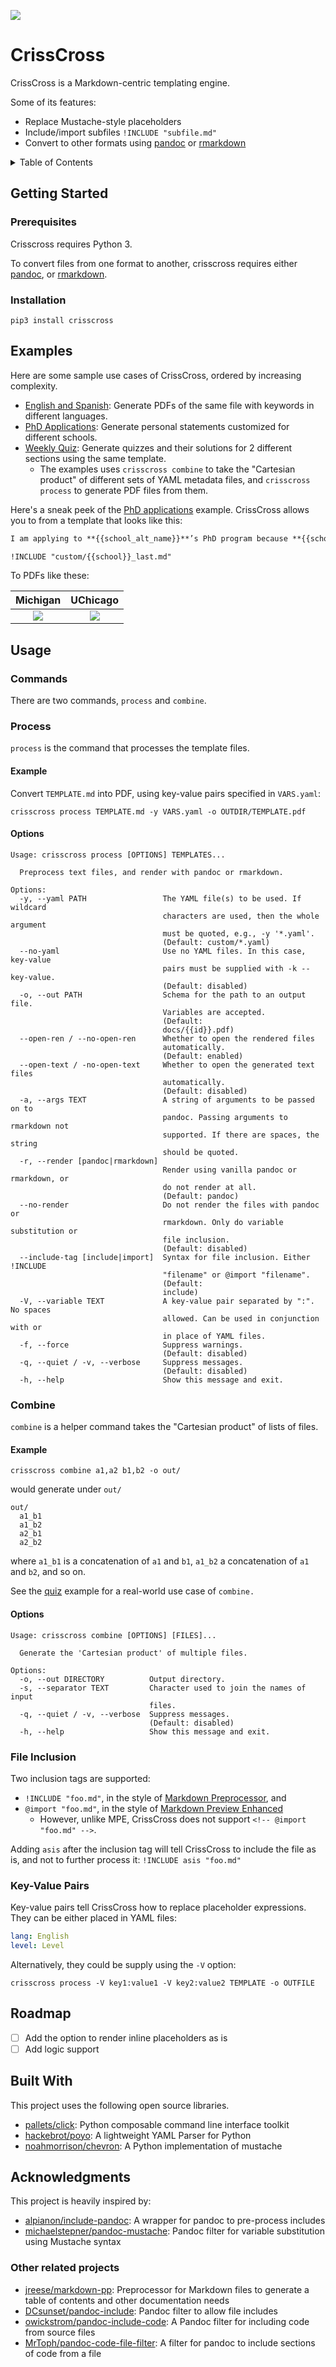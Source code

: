 ![](https://img.shields.io/pypi/pyversions/crisscross)

# CrissCross

CrissCross is a Markdown-centric templating engine. 

Some of its features: 

- Replace Mustache-style placeholders
- Include/import subfiles `!INCLUDE "subfile.md"`
- Convert to other formats using [pandoc](https://pandoc.org/) or [rmarkdown](https://github.com/rstudio/rmarkdown)

<details>

<summary>Table of Contents</summary>

- [CrissCross](#crisscross)
  - [Getting Started](#getting-started)
    - [Prerequisites](#prerequisites)
    - [Installation](#installation)
  - [Examples](#examples)
  - [Usage](#usage)
    - [Commands](#commands)
    - [Process](#process)
      - [Example](#example)
      - [Options](#options)
    - [Combine](#combine)
      - [Example](#example-1)
      - [Options](#options-1)
    - [File Inclusion](#file-inclusion)
    - [Key-Value Pairs](#key-value-pairs)
  - [Roadmap](#roadmap)
  - [Built With](#built-with)
  - [Acknowledgments](#acknowledgments)
    - [Other related projects](#other-related-projects)
</details>

## Getting Started

### Prerequisites

Crisscross requires Python 3.

To convert files from one format to another, crisscross requires either [pandoc](https://github.com/jgm/pandoc), or [rmarkdown](https://github.com/rstudio/rmarkdown).


### Installation

```
pip3 install crisscross
```

## Examples

Here are some sample use cases of CrissCross, ordered by increasing complexity. 

- [English and Spanish](https://github.com/pnlng/crisscross/tree/master/examples/lang): Generate PDFs of the same file with keywords in different languages. 
- [PhD Applications](https://github.com/pnlng/crisscross/tree/master/examples/app): Generate personal statements customized for different schools. 
- [Weekly Quiz](https://github.com/pnlng/crisscross/tree/master/examples/quiz): Generate quizzes and their solutions for 2 different sections using the same template. 
  - The examples uses `crisscross combine` to take the "Cartesian product" of different sets of YAML metadata files, and `crisscross process` to generate PDF files from them. 

Here's a sneak peek of the [PhD applications](https://github.com/pnlng/crisscross/tree/master/examples/app) example. CrissCross allows you to from a template that looks like this:

```markdown
I am applying to **{{school_alt_name}}**’s PhD program because **{{school}}** is awesome. 

!INCLUDE "custom/{{school}}_last.md"
```

To PDFs like these:

Michigan            |  UChicago
:-------------------------:|:-------------------------:
![](https://raw.githubusercontent.com/pnlng/crisscross/master/screenshots/michigan.png)  |  ![](https://raw.githubusercontent.com/pnlng/crisscross/master/screenshots/uchicago.png)


## Usage

### Commands

There are two commands, `process` and `combine`.

### Process

`process` is the command that processes the template files. 

#### Example

Convert `TEMPLATE.md` into PDF, using key-value pairs specified in `VARS.yaml`:

```shell
crisscross process TEMPLATE.md -y VARS.yaml -o OUTDIR/TEMPLATE.pdf
```
#### Options

```
Usage: crisscross process [OPTIONS] TEMPLATES...

  Preprocess text files, and render with pandoc or rmarkdown.

Options:
  -y, --yaml PATH                 The YAML file(s) to be used. If wildcard
                                  characters are used, then the whole argument
                                  must be quoted, e.g., -y '*.yaml'.
                                  (Default: custom/*.yaml)
  --no-yaml                       Use no YAML files. In this case, key-value
                                  pairs must be supplied with -k --key-value.
                                  (Default: disabled)
  -o, --out PATH                  Schema for the path to an output file.
                                  Variables are accepted. 
                                  (Default:
                                  docs/{{id}}.pdf)
  --open-ren / --no-open-ren      Whether to open the rendered files
                                  automatically. 
                                  (Default: enabled)
  --open-text / -no-open-text     Whether to open the generated text files
                                  automatically. 
                                  (Default: disabled)
  -a, --args TEXT                 A string of arguments to be passed on to
                                  pandoc. Passing arguments to rmarkdown not
                                  supported. If there are spaces, the string
                                  should be quoted.
  -r, --render [pandoc|rmarkdown]
                                  Render using vanilla pandoc or rmarkdown, or
                                  do not render at all. 
                                  (Default: pandoc)
  --no-render                     Do not render the files with pandoc or
                                  rmarkdown. Only do variable substitution or
                                  file inclusion. 
                                  (Default: disabled)
  --include-tag [include|import]  Syntax for file inclusion. Either !INCLUDE
                                  "filename" or @import "filename". 
                                  (Default:
                                  include)
  -V, --variable TEXT             A key-value pair separated by ":". No spaces
                                  allowed. Can be used in conjunction with or
                                  in place of YAML files.
  -f, --force                     Suppress warnings. 
                                  (Default: disabled)
  -q, --quiet / -v, --verbose     Suppress messages. 
                                  (Default: disabled)
  -h, --help                      Show this message and exit.
```

### Combine

`combine` is a helper command takes the "Cartesian product" of lists of files. 

#### Example

```shell
crisscross combine a1,a2 b1,b2 -o out/
```

would generate under `out/`

```
out/
  a1_b1
  a1_b2
  a2_b1
  a2_b2
```

where `a1_b1` is a concatenation of `a1` and `b1`, `a1_b2` a concatenation of `a1` and `b2`, and so on. 

See the [quiz](https://github.com/pnlng/crisscross/tree/master/examples/quiz) example for a real-world use case of `combine.`

#### Options

```shell
Usage: crisscross combine [OPTIONS] [FILES]...

  Generate the 'Cartesian product' of multiple files.

Options:
  -o, --out DIRECTORY          Output directory.
  -s, --separator TEXT         Character used to join the names of input
                               files.
  -q, --quiet / -v, --verbose  Suppress messages. 
                               (Default: disabled)
  -h, --help                   Show this message and exit.
```

### File Inclusion

Two inclusion tags are supported:

- `!INCLUDE "foo.md"`, in the style of [Markdown Preprocessor](https://github.com/jreese/markdown-pp#includes), and
- `@import "foo.md"`, in the style of [Markdown Preview Enhanced](https://shd101wyy.github.io/markdown-preview-enhanced/#/file-imports)
  - However, unlike MPE, CrissCross does not support `<!-- @import "foo.md" -->`. 

Adding `asis` after the inclusion tag will tell CrissCross to include the file as is, and not to further process it: `!INCLUDE asis "foo.md"`

### Key-Value Pairs

Key-value pairs tell CrissCross how to replace placeholder expressions. They can be either placed in YAML files:

```yaml
lang: English
level: Level
```

Alternatively, they could be supply using the `-V` option:

```
crisscross process -V key1:value1 -V key2:value2 TEMPLATE -o OUTFILE
```

## Roadmap

- [ ] Add the option to render inline placeholders as is
- [ ] Add logic support

## Built With

This project uses the following open source libraries.

- [pallets/click](https://github.com/pallets/click): Python composable command line interface toolkit
- [hackebrot/poyo](https://github.com/hackebrot/poyo): A lightweight YAML Parser for Python
- [noahmorrison/chevron](https://github.com/noahmorrison/chevron): A Python implementation of mustache

## Acknowledgments

This project is heavily inspired by:

- [alpianon/include-pandoc](https://github.com/alpianon/include-pandoc): A wrapper for pandoc to pre-process includes
- [michaelstepner/pandoc-mustache](https://github.com/michaelstepner/pandoc-mustache): Pandoc filter for variable substitution using Mustache syntax
  
### Other related projects

- [jreese/markdown-pp](https://github.com/jreese/markdown-pp): Preprocessor for Markdown files to generate a table of contents and other documentation needs
- [DCsunset/pandoc-include](https://github.com/DCsunset/pandoc-include): Pandoc filter to allow file includes
- [owickstrom/pandoc-include-code](https://github.com/owickstrom/pandoc-include-code): A Pandoc filter for including code from source files
- [MrToph/pandoc-code-file-filter](https://github.com/MrToph/pandoc-code-file-filter): A filter for pandoc to include sections of code from a file
